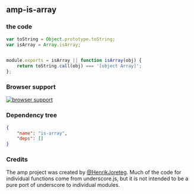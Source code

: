 ## amp-is-array


### the code

```javascript
var toString = Object.prototype.toString;
var isArray = Array.isArray;


module.exports = isArray || function isArray(obj) {
    return toString.call(obj) === '[object Array]';
};
```

### Browser support

[![browser support](https://ci.testling.com/henrikjoreteg/amp-is-array.png)](https://ci.testling.com/ampersandjs/amp-is-array)

### Dependency tree

```json
{
    "name": "is-array",
    "deps": []
}
```

### Credits

The amp project was created by [@HenrikJoreteg](http://twitter.com/henrikjoreteg). Much of the code for individual functions come from underscore.js, but it is not intended to be a pure port of underscore to individual modules.